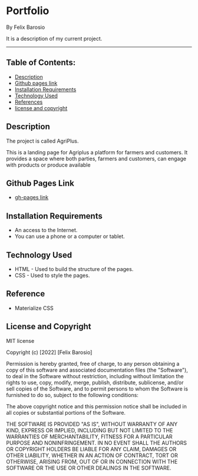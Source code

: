 # Portfolio

By Felix Barosio

It is a description of my current project.

---

## **Table of Contents:**

- [Description](#description)
- [Github pages link](#github-pages-link)
- [Installation Requirements](#installation-requirements)
- [Technology Used](#technology-used)
- [References](#reference)
- [license and copyright](#license-and-copyright)


## Description

The project is called AgriPlus.

This is a landing page for Agriplus a platform for farmers and customers. It provides a space where both parties, farmers and customers, can engage with products or produce available


## Github Pages Link

- [gh-pages link](https://felix-barosio.github.io/Agriplus/)

## Installation Requirements

- An access to the Internet.
- You can use a phone or a computer or tablet.


## Technology Used

- HTML - Used to build the structure of the pages.
- CSS - Used to style the pages.

## Reference

- Materialize CSS

## License and Copyright

MIT license

Copyright (c) [2022] [Felix Barosio]

Permission is hereby granted, free of charge, to any person obtaining a copy of this software and associated documentation files (the "Software"), to deal in the Software without restriction, including without limitation the rights to use, copy, modify, merge, publish, distribute, sublicense, and/or sell copies of the Software, and to permit persons to whom the Software is furnished to do so, subject to the following conditions:

The above copyright notice and this permission notice shall be included in all copies or substantial portions of the Software.

THE SOFTWARE IS PROVIDED "AS IS", WITHOUT WARRANTY OF ANY KIND, EXPRESS OR IMPLIED, INCLUDING BUT NOT LIMITED TO THE WARRANTIES OF MERCHANTABILITY, FITNESS FOR A PARTICULAR PURPOSE AND NONINFRINGEMENT. IN NO EVENT SHALL THE AUTHORS OR COPYRIGHT HOLDERS BE LIABLE FOR ANY CLAIM, DAMAGES OR OTHER LIABILITY, WHETHER IN AN ACTION OF CONTRACT, TORT OR OTHERWISE, ARISING FROM, OUT OF OR IN CONNECTION WITH THE SOFTWARE OR THE USE OR OTHER DEALINGS IN THE SOFTWARE.



